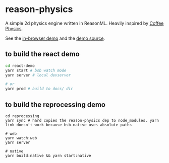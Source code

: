 # reason-physics

A simple 2d physics engine written in ReasonML. Heavily inspired by [Coffee Physics](https://github.com/soulwire/Coffee-Physics).

See the [in-browser demo](https://jsdf.github.io/ReasonPhysics/) and the [demo source](https://github.com/jsdf/ReasonPhysics/blob/master/react-demo/src/DemoGravity.re#L141-L229).

## to build the react demo

```bash
cd react-demo
yarn start # bsb watch mode
yarn server # local devserver

# or
yarn prod # build to docs/ dir
```

## to build the reprocessing demo

```
cd reprocessing
yarn sync # hard copies the reason-physics dep to node_modules. yarn link doesn't work because bsb-native uses absolute paths

# web
yarn watch:web
yarn server

# native
yarn build:native && yarn start:native
```
